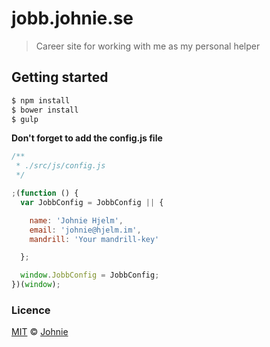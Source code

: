 # jobb.johnie.se

> Career site for working with me as my personal helper

## Getting started

```bash
$ npm install
$ bower install
$ gulp
```

**Don't forget to add the config.js file**

```javascript
/**
 * ./src/js/config.js
 */

;(function () {
  var JobbConfig = JobbConfig || {

    name: 'Johnie Hjelm',
    email: 'johnie@hjelm.im',
    mandrill: 'Your mandrill-key'

  };

  window.JobbConfig = JobbConfig;
})(window);
```

### Licence

[MIT](/LICENCE) © [Johnie](http://johnie.se)
